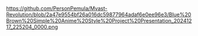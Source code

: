 https://github.com/PersonPemula/Mvast-Revolution/blob/2a47e9554bf26a016dc59877964adaf6e0ee96e3/Blue%20Brown%20Simple%20Anime%20Style%20Project%20Presentation_20241217_225204_0000.png
